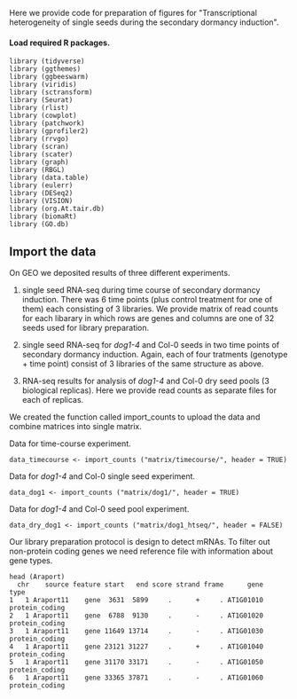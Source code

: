 Here we provide code for preparation of figures for "Transcriptional heterogeneity of single seeds during the secondary dormancy induction".

#### Load required R packages.

```
library (tidyverse)
library (ggthemes)
library (ggbeeswarm)
library (viridis)
library (sctransform)
library (Seurat)
library (rlist)
library (cowplot)
library (patchwork)
library (gprofiler2)
library (rrvgo)
library (scran)
library (scater)
library (graph)
library (RBGL)
library (data.table)
library (eulerr)
library (DESeq2)
library (VISION)
library (org.At.tair.db)
library (biomaRt)
library (GO.db)
```

## Import the data

On GEO we deposited results of three different experiments. 
1) single seed RNA-seq during time course of secondary dormancy induction. There was 6 time points (plus control treatment for one of them) each consisting of 3 libraries. We provide matrix of read counts for each libarary in which rows are genes and columns are one of 32 seeds used for library preparation.

2) single seed RNA-seq for *dog1-4* and Col-0 seeds in two time points of secondary dormancy induction. Again, each of four tratments (genotype + time point) consist of 3 libraries of the same structure as above.

3) RNA-seq results for analysis of *dog1-4* and Col-0 dry seed pools (3 biological replicas). Here we provide read counts as separate files for each of replicas. 

We created the function called import_counts to upload the data and combine matrices into single matrix.

Data for time-course experiment.
```
data_timecourse <- import_counts ("matrix/timecourse/", header = TRUE)
```

Data for *dog1-4* and Col-0 single seed experiment.
```
data_dog1 <- import_counts ("matrix/dog1/", header = TRUE)
```

Data for *dog1-4* and Col-0 seed pool experiment.
```
data_dry_dog1 <- import_counts ("matrix/dog1_htseq/", header = FALSE)
```

Our library preparation protocol is design to detect mRNAs. To filter out non-protein coding genes we need reference file with information about gene types.

```
head (Araport)
  chr    source feature start   end score strand frame      gene           type
1   1 Araport11    gene  3631  5899     .      +     . AT1G01010 protein_coding
2   1 Araport11    gene  6788  9130     .      -     . AT1G01020 protein_coding
3   1 Araport11    gene 11649 13714     .      -     . AT1G01030 protein_coding
4   1 Araport11    gene 23121 31227     .      +     . AT1G01040 protein_coding
5   1 Araport11    gene 31170 33171     .      -     . AT1G01050 protein_coding
6   1 Araport11    gene 33365 37871     .      -     . AT1G01060 protein_coding
```
